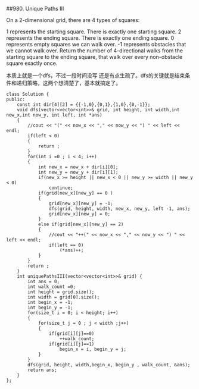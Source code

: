 ##980. Unique Paths III

On a 2-dimensional grid, there are 4 types of squares:

1 represents the starting square.  There is exactly one starting square.
2 represents the ending square.  There is exactly one ending square.
0 represents empty squares we can walk over.
-1 represents obstacles that we cannot walk over.
Return the number of 4-directional walks from the starting square to the ending square, that walk over every non-obstacle square exactly once.

本质上就是一个dfs，不过一段时间没写 还是有点生疏了。dfs的关键就是结束条件和递归策略，这两个想清楚了，基本就搞定了。

    class Solution {
    public:
        const int dir[4][2] = {{-1,0},{0,1},{1,0},{0,-1}};
        void dfs(vector<vector<int>>& grid, int height, int width,int now_x,int now_y, int left, int *ans)
        {
            //cout << "(" << now_x << "," << now_y << ") " << left << endl;  
            if(left < 0)
            {
                return ;
            }
            for(int i =0 ; i < 4; i++)
            {
                int new_x = now_x + dir[i][0];
                int new_y = now_y + dir[i][1];
                if(new_x >= height || new_x < 0 || new_y >= width || new_y < 0)
                    continue;
                if(grid[new_x][new_y] == 0 )
                {
                    grid[new_x][new_y] = -1;
                    dfs(grid, height, width, new_x, new_y, left -1, ans);
                    grid[new_x][new_y] = 0;
                }
                else if(grid[new_x][new_y] == 2)
                {
                    //cout << "++(" << now_x << "," << now_y << ") " << left << endl;
                    if(left == 0)
                        (*ans)++;
                }
            }
            return ;
        }
        int uniquePathsIII(vector<vector<int>>& grid) {
            int ans = 0;
            int walk_count =0;
            int height = grid.size();
            int width = grid[0].size();
            int begin_x = -1;
            int begin_y = -1;
            for(size_t i = 0; i < height; i++)
            {
                for(size_t j = 0 ; j < width ;j++)
                {
                    if(grid[i][j]==0)
                        ++walk_count;
                    if(grid[i][j]==1)
                        begin_x = i, begin_y = j;
                }
            }
            dfs(grid, height, width,begin_x, begin_y , walk_count, &ans);
            return ans;
        }
    };
